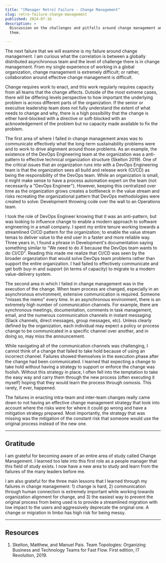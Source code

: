 ```yaml
---
title: "[Manager Retro] Failure - Change Management"
slug: retro-failure-change-management
published: 2024-07-16
description: >
  Discussion on the challenges and pitfalls around change management and failures that came from
  them.

---
```


The next failure that we will examine is my failure around change management. I am curious what the
correlation is between a globally distributed asynchronous team and the level of challenge there is
in change management. From my single experience of working in a global organization, change
management is extremely difficult; or rather, collaboration around effective change management is
difficult.

Change requires work to enact, and this work regularly requires capacity from all teams that the
change affects. Outside of the most extreme cases, there will be differing levels perspective to how
important the underlying problem is across different parts of the organization. If the senior or
executive leadership team does not fully understand the extent of what needs to change and why,
there is a high possibility that the change is either hard-blocked with a directive or soft-blocked
with an acknowledgement of the problem but no capacity made available to fix the problem.

The first area of where I failed in change management areas was to communicate effectively what the
long-term sustainability problems were and to work to drive alignment around those problems. As an
example, the existence of the DevOps Engineering team at the organization was a anti-pattern to
effective technical organization structure (Skelton 2019). One of the critical issues that an
organization runs into with a DevOps Engineering team is that the organization sees all build and
release work (CI/CD) as being the responsibility of the DevOps team. While an organization is small,
it might make sense to have a process automation expert on the team (not necessarily a "DevOps
Engineer"). However, keeping this centralized over time as the organization grows creates a
bottleneck in the value stream and risks recreating the organizational pattern that DevOps
methodologies were created to solve: Development throwing code over the wall to an Operations team.

I took the role of DevOps Engineer knowing that it was an anti-pattern, but was looking to influence
change to enable a modern approach to software engineering in a small company. I spent my entire
tenure working towards a streamlined CI/CD pattern for the organization; to enable the value stream
temas to deliver value to the end user in a faster and more reliable way. Three years in, I found a
phrase in Development's documentation saying something similar to "We need to do _X_ because the
DevOps team wants to do CI/CD". Reading this made me realize that CI/CD was seen by the broader
organziation that would solve DevOps team problems rather than support the entire organization. I
had failed to effectively communicate and get both buy-in and support (in terms of capacity) to
migrate to a modern value-delivery system.

The second area in which I failed in change management was in the execution of the change. When team
process are changed, especially in an asynchronous environment, extensive communication is required.
Someone "misses the memo" every time. In an asynchronous environment, there is an extremely high
number of communication channels. For example, there are synchronous meetings, documentation,
comments in task management, email, and the numerous communication channels in instant messaging
(Slack channels, direct messages, group messages, etc). Unless clearly defined by the organization,
each individual may expect a policy or process change to be communicated in a specific channel over 
another, and in doing so, may miss the announcement.

While navigating all of the communication channels was challenging, I cannot think of a change that
failed to take hold because of using an incorrect channel. Failures showed themselves in the
execution phase after the change had been communicated. I learned that expecting a change to take
hold without having a strategy to support or enforce the change was foolish. Without this strategy
in place, I often fell into the temptation to take the easy way and carry them through the new
process (often executing it myself) hoping that they would learn the process through osmosis. This
rarely, if ever, happened.

The failures in enacting intra-team and inter-team changes really came down to not having an
effective change management strategy that took into account where the risks were for where it could
go wrong and have a mitigation strategy prepared. Most importantly, the strategy that was missing
was the mitigation of the constant risk that someone would use the original process instead of the
new one.


---


## Gratitude

I am grateful for becoming aware of an entire area of study called Change Management. I learned too
late into this first role as a people manager that this field of study exists. I now have a new area
to study and learn from the failures of the many leaders before me. 

I am also grateful for the three main lessons that I learned through my failures in change
management: 1) change is hard, 2) communication through human connection is extremely important
while working towards organization alignment for change, and 3) the easiest way to prevent the
original process from being used is to provide a streamlined migration with low impact to the users
and aggressively deprecate the original one. A change or migration in limbo has high risk for being
messy.


---

## Resources

1. Skelton, Matthew, and Manuel Pais. Team Topologies: Organizing Business and Technology Teams for Fast Flow. First edition, IT Revolution, 2019.
